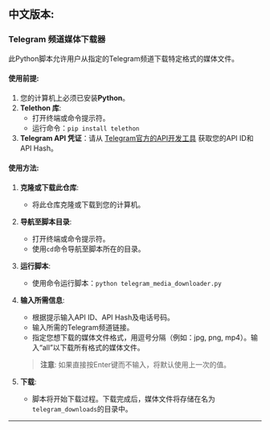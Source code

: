 ## 中文版本:

### Telegram 频道媒体下载器

此Python脚本允许用户从指定的Telegram频道下载特定格式的媒体文件。

#### 使用前提:

1. 您的计算机上必须已安装**Python**。
2. **Telethon 库**:
    - 打开终端或命令提示符。
    - 运行命令：`pip install telethon`
3. **Telegram API 凭证**：请从 [Telegram官方的API开发工具](https://my.telegram.org/auth) 获取您的API ID和API Hash。

#### 使用方法:

1. **克隆或下载此仓库**:
    - 将此仓库克隆或下载到您的计算机。

2. **导航至脚本目录**:
    - 打开终端或命令提示符。
    - 使用`cd`命令导航至脚本所在的目录。

3. **运行脚本**:
    - 使用命令运行脚本：`python telegram_media_downloader.py`

4. **输入所需信息**:
    - 根据提示输入API ID、API Hash及电话号码。
    - 输入所需的Telegram频道链接。
    - 指定您想下载的媒体文件格式，用逗号分隔（例如：jpg, png, mp4）。输入“all”以下载所有格式的媒体文件。
    > **注意**: 如果直接按Enter键而不输入，将默认使用上一次的值。

5. **下载**:
    - 脚本将开始下载过程。下载完成后，媒体文件将存储在名为`telegram_downloads`的目录中。

---
